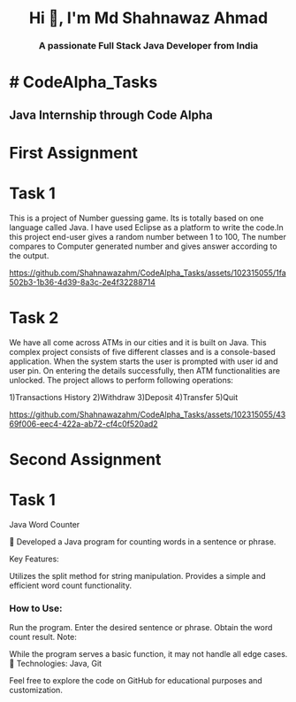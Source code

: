 
<h1 align="center">Hi 👋, I'm Md Shahnawaz Ahmad</h1>
<h3 align="center">A passionate Full Stack Java Developer from India</h3>


<h1> # CodeAlpha_Tasks </h1>
<h2>Java Internship through Code Alpha </h2>
<h1>First Assignment</h1>
<h1>Task 1</h1>
<spam>
  This is a project of Number guessing game. Its is totally based on one language called Java.
  I have used Eclipse as a platform to write the code.In this project end-user gives a random 
  number between 1 to 100, The number compares to Computer generated number and gives answer 
  according to the output.
</spam>



https://github.com/Shahnawazahm/CodeAlpha_Tasks/assets/102315055/1fa502b3-1b36-4d39-8a3c-2e4f32288714


<h1>Task 2</h1>
<spam>
  We have all come across ATMs in our cities and it is built on Java. This complex project consists of five different classes and is a console-based application. When the system starts the user is prompted with 
 user id and user pin. On entering the details successfully, then ATM functionalities are unlocked. The project allows to perform following operations:

1)Transactions History 2)Withdraw 3)Deposit 4)Transfer 5)Quit
</spam>



https://github.com/Shahnawazahm/CodeAlpha_Tasks/assets/102315055/4369f006-eec4-422a-ab72-cf4c0f520ad2

<h1>Second Assignment</h1>
<h1>Task 1</h1>
<spam>
  Java Word Counter

🚀 Developed a Java program for counting words in a sentence or phrase.

Key Features:

Utilizes the split method for string manipulation.
Provides a simple and efficient word count functionality.<br>
<h3>How to Use: </h3>

Run the program.
Enter the desired sentence or phrase.
Obtain the word count result.
Note:

While the program serves a basic function, it may not handle all edge cases.
🔧 Technologies: Java, Git

Feel free to explore the code on GitHub for educational purposes and customization.
</spam>
  

